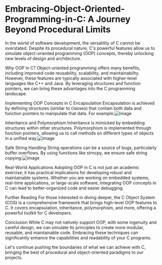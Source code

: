 # Embracing-Object-Oriented-Programming-in-C: A Journey Beyond Procedural Limits
In the world of software development, the versatility of C cannot be overstated. Despite its procedural nature, C's powerful features allow us to simulate object-oriented programming (OOP) concepts, thereby unlocking new levels of design and architecture.

Why OOP in C?
Object-oriented programming offers many benefits, including improved code reusability, scalability, and maintainability. However, these features are typically associated with higher-level languages like C++ and Java. By leveraging structures and function pointers, we can bring these advantages into the C programming landscape.

Implementing OOP Concepts in C
Encapsulation
Encapsulation is achieved by defining structures (similar to classes) that contain both data and function pointers to manipulate that data. For example:![image](https://github.com/aesmail18/Embracing-Object-Oriented-Programming-in-C/assets/48685050/faa0e7e2-3926-4079-bc6c-c7b5e19a5b1f)



Inheritance and Polymorphism
Inheritance is mimicked by embedding structures within other structures. Polymorphism is implemented through function pointers, allowing us to call methods on different types of objects in a unified way.![image](https://github.com/aesmail18/Embracing-Object-Oriented-Programming-in-C/assets/48685050/57273a65-35c3-4c13-976b-2a06e7dfda79)



Safe String Handling
String operations can be a source of bugs, particularly buffer overflows. By using functions like strncpy, we ensure safe string copying:![image](https://github.com/aesmail18/Embracing-Object-Oriented-Programming-in-C/assets/48685050/20e15edf-ff4c-4669-aed6-a1f70c82455f)



Real-World Applications
Adopting OOP in C is not just an academic exercise; it has practical implications for developing robust and maintainable systems. Whether you are working on embedded systems, real-time applications, or large-scale software, integrating OOP concepts in C can lead to better-organized code and easier debugging.

Further Reading
For those interested in diving deeper, the C Object System (COS) is a comprehensive framework that brings high-level OOP features to C. It covers encapsulation, inheritance, polymorphism, and more, offering a powerful toolkit for C developers.

Conclusion
While C may not natively support OOP, with some ingenuity and careful design, we can simulate its principles to create more modular, reusable, and maintainable code. Embracing these techniques can significantly enhance the capabilities and readability of your C programs.

Let's continue pushing the boundaries of what we can achieve with C, bringing the best of procedural and object-oriented paradigms to our projects.


